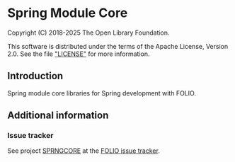 # Spring Module Core

Copyright (C) 2018-2025 The Open Library Foundation.

This software is distributed under the terms of the Apache License, Version 2.0.
See the file ["LICENSE"](LICENSE) for more information.

## Introduction

Spring module core libraries for Spring development with FOLIO.

## Additional information

### Issue tracker

See project [SPRNGCORE](https://folio-org.atlassian.net/browse/SPRNGCORE)
at the [FOLIO issue tracker](https://dev.folio.org/guidelines/issue-tracker/).
